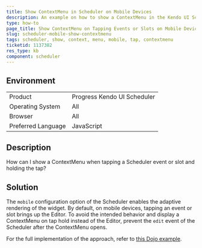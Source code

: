 ```yaml
---
title: Show ContextMenu in Scheduler on Mobile Devices
description: An example on how to show a ContextMenu in the Kendo UI Scheduler on mobile devices.
type: how-to
page_title: Show ContextMenu on Tapping Events or Slots on Mobile Devices | Kendo UI Scheduler
slug: scheduler-mobile-show-contextmenu
tags: scheduler, show, context, menu, mobile, tap, contextmenu
ticketid: 1137382
res_type: kb
component: scheduler
---
```


## Environment

<table>
 <tr>
  <td>Product</td>
  <td>Progress Kendo UI Scheduler</td>
 </tr>
 <tr>
  <td>Operating System</td>
  <td>All</td>
 </tr>
 <tr>
  <td>Browser</td>
  <td>All</td>
 </tr>
 <tr>
  <td>Preferred Language</td>
  <td>JavaScript</td>
 </tr>
</table>

## Description

How can I show a ContextMenu when tapping a Scheduler event or slot and holding the tap?

## Solution

The `mobile` configuration option of the Scheduler enables the adaptive rendering of the widget. By default, on mobile devices, tapping an event or slot brings up the Editor. To avoid the intended behavior and display a ContextMenu on tap hold instead of the Editor, prevent the `edit` event of the Scheduler after the ContextMenu opens.

For the full implementation of the approach, refer to [this Dojo example](https://dojo.telerik.com/oLIxu).
